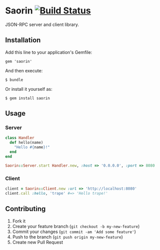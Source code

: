 # Saorin [![Build Status](https://travis-ci.org/mashiro/saorin.png?branch=master)](https://travis-ci.org/mashiro/saorin)

JSON-RPC server and client library.

## Installation

Add this line to your application's Gemfile:

    gem 'saorin'

And then execute:

    $ bundle

Or install it yourself as:

    $ gem install saorin

## Usage

### Server
```ruby
class Handler
  def hello(name)
    "Hello #{name}!"
  end 
end

Saorin::Server.start Handler.new, :host => '0.0.0.0', :port => 8080
```

### Client
```ruby
client = Saorin::Client.new :url => 'http://localhost:8080'
client.call :hello, 'trape' #=> 'Hello trape!'
```

## Contributing

1. Fork it
2. Create your feature branch (`git checkout -b my-new-feature`)
3. Commit your changes (`git commit -am 'Add some feature'`)
4. Push to the branch (`git push origin my-new-feature`)
5. Create new Pull Request
